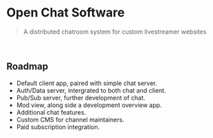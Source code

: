 # Open Chat Software

> A distributed chatroom system for custom livestreamer websites

<br>

## Roadmap

* Default client app, paired with simple chat server.
* Auth/Data server, intergrated to both chat and client.
* Pub/Sub server, further development of chat.
* Mod view, along side a development overview app.
* Additional chat features.
* Custom CMS for channel maintainers.
* Paid subscription integration.